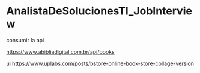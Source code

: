 # AnalistaDeSolucionesTI_JobInterview



consumir la api

https://www.abibliadigital.com.br/api/books



ui 
https://www.uplabs.com/posts/bstore-online-book-store-collage-version